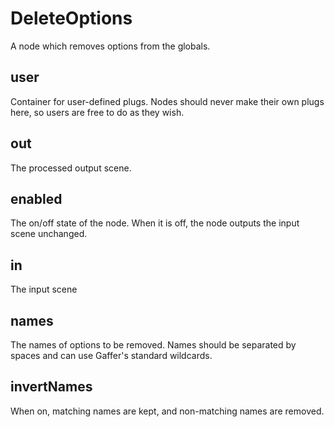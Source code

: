 # DeleteOptions

A node which removes options from the globals.

## user 

 Container for user-defined plugs. Nodes
should never make their own plugs here,
so users are free to do as they wish. 

## out 

 The processed output scene. 

## enabled 

 The on/off state of the node. When it is off, the node outputs the input scene unchanged. 

## in 

 The input scene 

## names 

 The names of options to be removed. Names should be
separated by spaces and can use Gaffer's standard wildcards. 

## invertNames 

 When on, matching names are kept, and non-matching names are removed. 

